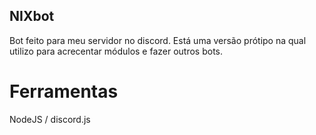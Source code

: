 ## NIXbot
Bot feito para meu servidor no discord. Está uma versão prótipo na qual utilizo para acrecentar módulos e fazer outros bots.

# Ferramentas
NodeJS / discord.js
